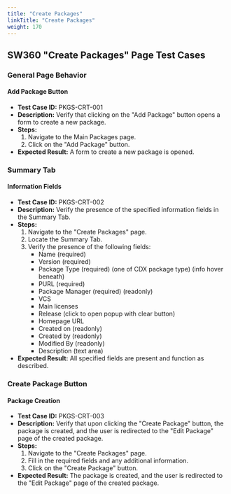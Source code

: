 ```yaml
---
title: "Create Packages"
linkTitle: "Create Packages"
weight: 170
---
```


## SW360 "Create Packages" Page Test Cases

### General Page Behavior

#### Add Package Button
- **Test Case ID:** PKGS-CRT-001
- **Description:** Verify that clicking on the "Add Package" button opens a form to create a new package.
- **Steps:**
    1. Navigate to the Main Packages page.
    2. Click on the "Add Package" button.
- **Expected Result:** A form to create a new package is opened.

### Summary Tab

#### Information Fields
- **Test Case ID:** PKGS-CRT-002
- **Description:** Verify the presence of the specified information fields in the Summary Tab.
- **Steps:**
    1. Navigate to the "Create Packages" page.
    2. Locate the Summary Tab.
    3. Verify the presence of the following fields:
        - Name (required)
        - Version (required)
        - Package Type (required) (one of CDX package type) (info hover beneath)
        - PURL (required)
        - Package Manager (required) (readonly)
        - VCS
        - Main licenses
        - Release (click to open popup with clear button)
        - Homepage URL
        - Created on (readonly)
        - Created by (readonly)
        - Modified By (readonly)
        - Description (text area)
- **Expected Result:** All specified fields are present and function as described.


### Create Package Button

#### Package Creation
- **Test Case ID:** PKGS-CRT-003
- **Description:** Verify that upon clicking the "Create Package" button, the package is created, and the user is redirected to the "Edit Package" page of the created package.
- **Steps:**
    1. Navigate to the "Create Packages" page.
    2. Fill in the required fields and any additional information.
    3. Click on the "Create Package" button.
- **Expected Result:** The package is created, and the user is redirected to the "Edit Package" page of the created package.
